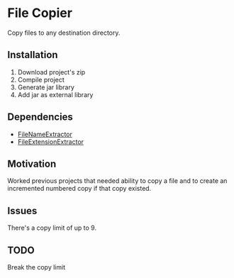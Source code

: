 # File Copier
Copy files to any destination directory.

<h2>Installation</h2>
<ol>
  <li>Download project's zip</li>
  <li>Compile project</li>
  <li>Generate jar library</li>
  <li>Add jar as external library</li>
</ol>

<h2>Dependencies</h2>
<ul>
  <li><a href="https://github.com/quauab/FileNameExtractor">FileNameExtractor</a></li>
  <li><a href="https://github.com/quauab/FileExtensionExtractor">FileExtensionExtractor</a></li>
</ul>

<h2>Motivation</h2>
Worked previous projects that needed ability to copy a file and to create an incremented numbered copy if that copy existed.

<h2>Issues</h2>
There's a copy limit of up to 9.

<h2>TODO</h2>
Break the copy limit
